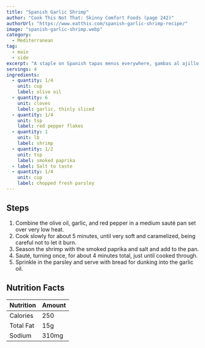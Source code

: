 ```yaml
---
title: "Spanish Garlic Shrimp"
author: "Cook This Not That: Skinny Comfort Foods (page 242)"
authorUrl: "https://www.eatthis.com/spanish-garlic-shrimp-recipe/"
image: "spanish-garlic-shrimp.webp"
category:
  - Mediterranean
tag:
  - main
  - side
excerpt: "A staple on Spanish tapas menus everywhere, gambas al ajillo is a dead simple but genius combination of shrimp infused with garlic, paprika, and a touch of chile heat."
servings: 4
ingredients:
  - quantity: 1/4
    unit: cup
    label: olive oil
  - quantity: 6
    unit: cloves
    label: garlic, thinly sliced
  - quantity: 1/4
    unit: tsp
    label: red pepper flakes
  - quantity: 1
    unit: lb
    label: shrimp
  - quantity: 1/2
    unit: tsp
    label: smoked paprika
  - label: Salt to taste
  - quantity: 1/4
    unit: cup
    label: chopped fresh parsley
---
```


## Steps

1. Combine the olive oil, garlic, and red pepper in a medium sauté pan set over very low heat.
2. Cook slowly for about 5 minutes, until very soft and caramelized, being careful not to let it burn.
3. Season the shrimp with the smoked paprika and salt and add to the pan.
4. Sauté, turning once, for about 4 minutes total, just until cooked through.
5. Sprinkle in the parsley and serve with bread for dunking into the garlic oil.

## Nutrition Facts

| Nutrition | Amount |
| --------- | ------ |
| Calories  | 250    |
| Total Fat | 15g    |
| Sodium    | 310mg  |
